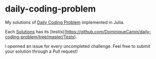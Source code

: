 # daily-coding-problem
My solutions of [Daily Coding Problem](https://www.dailycodingproblem.com/) implemented in Julia. 

Each [Solutions](https://github.com/DominiqueCaron/daily-coding-problem/tree/master/Solutions) has its [test(s)]https://github.com/DominiqueCaron/daily-coding-problem/tree/master/Tests). 

I openned an issue for every uncompleted challenge. Feel free to submit your solution through a Pull request!
